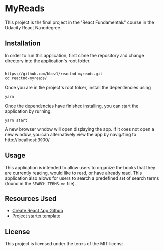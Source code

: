 # MyReads

This project is the final project in the "React Fundamentals" course in the Udacity React Nanodegree.

## Installation

In order to run this application, first clone the repository and change directory into the application's root folder.

```

https://github.com/bbez1/reactnd-myreads.git
cd reactnd-myreads/

```

Once you are in the project's root folder, install the dependencies using

```
yarn
```

Once the dependencies have finished installing, you can start the application by running:

```
yarn start
```

A new browser window will open displaying the app. If it does not open a new window, you can alternatively view the app by navigating to http://localhost:3000/

## Usage

This application is intended to allow users to organize the books that they are currently reading, would like to read, or have already read. This application also allows for users to search a predefined set of search terms (found in the `SEARCH_TERMS.md` file).

## Resources Used

- [Create React App Github](https://github.com/facebook/create-react-app)
- [Project starter template](https://github.com/udacity/reactnd-project-myreads-starter)

## License

This project is licensed under the terms of the MIT license.
